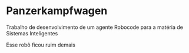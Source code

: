 # Panzerkampfwagen

Trabalho de desenvolvimento de um agente Robocode para a matéria de Sistemas Inteligentes

Esse robô ficou ruim demais
